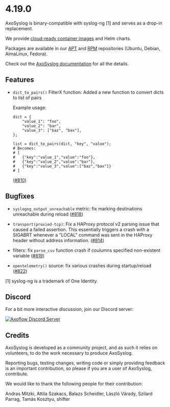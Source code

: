 4.19.0
======

AxoSyslog is binary-compatible with syslog-ng [1] and serves as a drop-in replacement.

We provide [cloud-ready container images](https://github.com/axoflow/axosyslog/#container-images) and Helm charts.

Packages are available in our [APT](https://github.com/axoflow/axosyslog/#deb-packages) and [RPM](https://github.com/axoflow/axosyslog/#rpm-packages) repositories (Ubuntu, Debian, AlmaLinux, Fedora).

Check out the [AxoSyslog documentation](https://axoflow.com/docs/axosyslog-core/) for all the details.

## Features

  * `dict_to_pairs()` FilterX function: Added a new function to convert dicts to list of pairs

    Example usage:
    ```
    dict = {
        "value_1": "foo",
        "value_2": "bar",
        "value_3": ["baz", "bax"],
    };

    list = dict_to_pairs(dict, "key", "value");
    # Becomes:
    # [
    #   {"key":"value_1","value":"foo"},
    #   {"key":"value_2","value":"bar"},
    #   {"key":"value_3","value":["baz","bax"]}
    # ]
    ```
    ([#810](https://github.com/axoflow/axosyslog/pull/810))


## Bugfixes

  * `syslogng_output_unreachable` metric: fix marking destinations unreachable during reload
    ([#818](https://github.com/axoflow/axosyslog/pull/818))

  * `transport(proxied-tcp)`: Fix a HAProxy protocol v2 parsing issue that
    caused a failed assertion.  This essentially triggers a crash with a SIGABRT
    whenever a "LOCAL" command was sent in the HAProxy header without address
    information.
    ([#814](https://github.com/axoflow/axosyslog/pull/814))

  * filterx: fix `parse_csv` function crash if coulumns specified non-existent variable
    ([#819](https://github.com/axoflow/axosyslog/pull/819))

  * `opentelemetry()` source: fix various crashes during startup/reload
    ([#822](https://github.com/axoflow/axosyslog/pull/822))


[1] syslog-ng is a trademark of One Identity.

## Discord

For a bit more interactive discussion, join our Discord server:

[![Axoflow Discord Server](https://discordapp.com/api/guilds/1082023686028148877/widget.png?style=banner2)](https://discord.gg/E65kP9aZGm)

## Credits

AxoSyslog is developed as a community project, and as such it relies
on volunteers, to do the work necessary to produce AxoSyslog.

Reporting bugs, testing changes, writing code or simply providing
feedback is an important contribution, so please if you are a user
of AxoSyslog, contribute.

We would like to thank the following people for their contribution:

Andras Mitzki, Attila Szakacs, Balazs Scheidler, László Várady,
Szilard Parrag, Tamás Kosztyu, shifter
